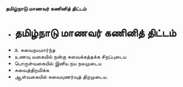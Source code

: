 **தமிழ்நாடு மாணவர் கணினித் திட்டம்**
- # தமிழ்நாடு மாணவர் கணினித் திட்டம்
- a. சுவைநயமார்ந்த
- உணவு வகையில் நன்கு சுவைக்கத்தக்க சிறப்புடைய
- பொருள்வகையில் இனிய நய நலமுடைய
- சுவைத்திறமிக்க
- ஆள்வகையில் சுவையுணர்வுத் திறமுடைய.

